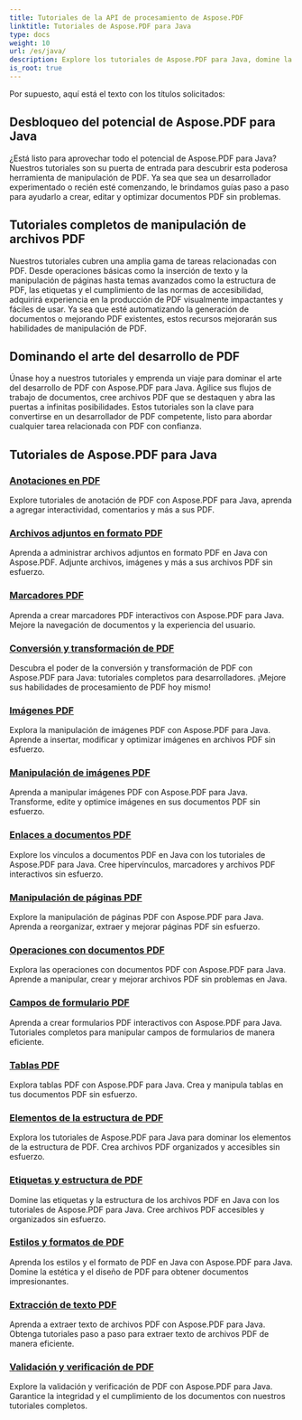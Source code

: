 ```yaml
---
title: Tutoriales de la API de procesamiento de Aspose.PDF
linktitle: Tutoriales de Aspose.PDF para Java
type: docs
weight: 10
url: /es/java/
description: Explore los tutoriales de Aspose.PDF para Java, domine la manipulación de PDF y aproveche su poder para crear, editar y optimizar archivos PDF sin problemas.
is_root: true
---
```

Por supuesto, aquí está el texto con los títulos solicitados:

## Desbloqueo del potencial de Aspose.PDF para Java

¿Está listo para aprovechar todo el potencial de Aspose.PDF para Java? Nuestros tutoriales son su puerta de entrada para descubrir esta poderosa herramienta de manipulación de PDF. Ya sea que sea un desarrollador experimentado o recién esté comenzando, le brindamos guías paso a paso para ayudarlo a crear, editar y optimizar documentos PDF sin problemas.

## Tutoriales completos de manipulación de archivos PDF

Nuestros tutoriales cubren una amplia gama de tareas relacionadas con PDF. Desde operaciones básicas como la inserción de texto y la manipulación de páginas hasta temas avanzados como la estructura de PDF, las etiquetas y el cumplimiento de las normas de accesibilidad, adquirirá experiencia en la producción de PDF visualmente impactantes y fáciles de usar. Ya sea que esté automatizando la generación de documentos o mejorando PDF existentes, estos recursos mejorarán sus habilidades de manipulación de PDF.

## Dominando el arte del desarrollo de PDF

Únase hoy a nuestros tutoriales y emprenda un viaje para dominar el arte del desarrollo de PDF con Aspose.PDF para Java. Agilice sus flujos de trabajo de documentos, cree archivos PDF que se destaquen y abra las puertas a infinitas posibilidades. Estos tutoriales son la clave para convertirse en un desarrollador de PDF competente, listo para abordar cualquier tarea relacionada con PDF con confianza.

## Tutoriales de Aspose.PDF para Java

### [Anotaciones en PDF](./pdf-annotations/)
Explore tutoriales de anotación de PDF con Aspose.PDF para Java, aprenda a agregar interactividad, comentarios y más a sus PDF.
### [Archivos adjuntos en formato PDF](./pdf-attachments/)
Aprenda a administrar archivos adjuntos en formato PDF en Java con Aspose.PDF. Adjunte archivos, imágenes y más a sus archivos PDF sin esfuerzo.
### [Marcadores PDF](./pdf-bookmarks/)
Aprenda a crear marcadores PDF interactivos con Aspose.PDF para Java. Mejore la navegación de documentos y la experiencia del usuario.
### [Conversión y transformación de PDF](./pdf-conversion-transformation/)
Descubra el poder de la conversión y transformación de PDF con Aspose.PDF para Java: tutoriales completos para desarrolladores. ¡Mejore sus habilidades de procesamiento de PDF hoy mismo!
### [Imágenes PDF](./pdf-images/)
Explora la manipulación de imágenes PDF con Aspose.PDF para Java. Aprende a insertar, modificar y optimizar imágenes en archivos PDF sin esfuerzo.
### [Manipulación de imágenes PDF](./pdf-image-manipulation/)
Aprenda a manipular imágenes PDF con Aspose.PDF para Java. Transforme, edite y optimice imágenes en sus documentos PDF sin esfuerzo.
### [Enlaces a documentos PDF](./pdf-document-links/)
Explore los vínculos a documentos PDF en Java con los tutoriales de Aspose.PDF para Java. Cree hipervínculos, marcadores y archivos PDF interactivos sin esfuerzo.
### [Manipulación de páginas PDF](./pdf-page-manipulation/)
Explore la manipulación de páginas PDF con Aspose.PDF para Java. Aprenda a reorganizar, extraer y mejorar páginas PDF sin esfuerzo.
### [Operaciones con documentos PDF](./pdf-document-operations/)
Explora las operaciones con documentos PDF con Aspose.PDF para Java. Aprende a manipular, crear y mejorar archivos PDF sin problemas en Java.
### [Campos de formulario PDF](./pdf-form-fields/)
Aprenda a crear formularios PDF interactivos con Aspose.PDF para Java. Tutoriales completos para manipular campos de formularios de manera eficiente.
### [Tablas PDF](./pdf-tables/)
Explora tablas PDF con Aspose.PDF para Java. Crea y manipula tablas en tus documentos PDF sin esfuerzo. 
### [Elementos de la estructura de PDF](./pdf-structure-elements/)
Explora los tutoriales de Aspose.PDF para Java para dominar los elementos de la estructura de PDF. Crea archivos PDF organizados y accesibles sin esfuerzo.
### [Etiquetas y estructura de PDF](./pdf-tags-and-structure/)
Domine las etiquetas y la estructura de los archivos PDF en Java con los tutoriales de Aspose.PDF para Java. Cree archivos PDF accesibles y organizados sin esfuerzo.
### [Estilos y formatos de PDF](./pdf-styles-and-formatting/)
Aprenda los estilos y el formato de PDF en Java con Aspose.PDF para Java. Domine la estética y el diseño de PDF para obtener documentos impresionantes.
### [Extracción de texto PDF](./pdf-text-extraction/)
Aprenda a extraer texto de archivos PDF con Aspose.PDF para Java. Obtenga tutoriales paso a paso para extraer texto de archivos PDF de manera eficiente.
### [Validación y verificación de PDF](./pdf-validation-and-verification/)
Explore la validación y verificación de PDF con Aspose.PDF para Java. Garantice la integridad y el cumplimiento de los documentos con nuestros tutoriales completos.